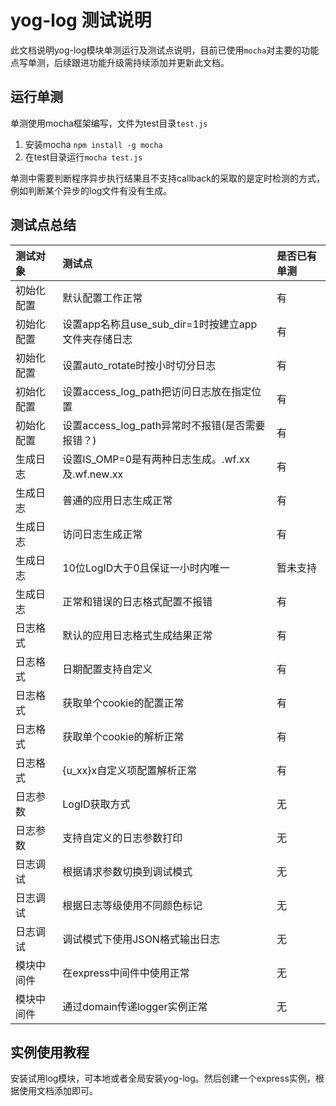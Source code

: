 # yog-log 测试说明

此文档说明yog-log模块单测运行及测试点说明，目前已使用`mocha`对主要的功能点写单测，后续跟进功能升级需持续添加并更新此文档。

## 运行单测

单测使用mocha框架编写，文件为test目录`test.js`

 1. 安装mocha `npm install -g mocha`
 2. 在test目录运行`mocha test.js`
 
单测中需要判断程序异步执行结果且不支持callback的采取的是定时检测的方式，例如判断某个异步的log文件有没有生成。

## 测试点总结

| 测试对象  |       测试点   |      是否已有单测    | 
|  :----  |  :----        |   :----       | 
|  初始化配置   | 默认配置工作正常    |   有   | 
|  初始化配置   | 设置app名称且use_sub_dir=1时按建立app文件夹存储日志    |   有   | 
|  初始化配置   | 设置auto_rotate时按小时切分日志  |   有   | 
|  初始化配置   | 设置access_log_path把访问日志放在指定位置  |   有   | 
|  初始化配置   | 设置access_log_path异常时不报错(是否需要报错？)  |   有   | 
|  生成日志   | 设置IS_OMP=0是有两种日志生成。.wf.xx及.wf.new.xx|   有   | 
|  生成日志   | 普通的应用日志生成正常|   有   |
|  生成日志   | 访问日志生成正常|   有   |
|  生成日志   | 10位LogID大于0且保证一小时内唯一 |   暂未支持  |
|  生成日志   | 正常和错误的日志格式配置不报错 |   有  |
|  日志格式   | 默认的应用日志格式生成结果正常 |   有  |
|  日志格式   | 日期配置支持自定义 |   有  |
|  日志格式   | 获取单个cookie的配置正常 |   有  |
|  日志格式   | 获取单个cookie的解析正常 |   有  |
|  日志格式   | {u_xx}x自定义项配置解析正常 |   有  |
|  日志参数   | LogID获取方式 |   无 |
|  日志参数   | 支持自定义的日志参数打印 |   无 |
|  日志调试   | 根据请求参数切换到调试模式 |   无  |
|  日志调试   | 根据日志等级使用不同颜色标记 |   无  |
|  日志调试   | 调试模式下使用JSON格式输出日志 |   无  |
|  模块中间件  | 在express中间件中使用正常 |   无  |
|  模块中间件  | 通过domain传递logger实例正常 |   无  |

## 实例使用教程

安装试用log模块，可本地或者全局安装yog-log。然后创建一个express实例，根据使用文档添加即可。

